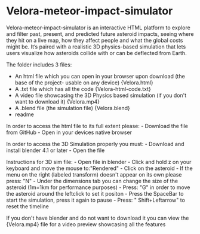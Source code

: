 # Velora-meteor-impact-simulator
Velora-meteor-impact-simulator is an interactive HTML platform to explore and filter past, present, and predicted future asteroid impacts, seeing where they hit on a live map, how they affect people and what the global costs might be. It’s paired with a realistic 3D physics-based simulation that lets users visualize how asteroids collide with or can be deflected from Earth.

The folder includes 3 files:
- An html file which you can open in your browser upon download (the base of the project- usable on any device) {Velora.html}
- A .txt file which has all the code {Velora-html-code.txt}
- A video file showcasing the 3D Physics based simulation (if you don't want to download it) {Velora.mp4}
- A .blend file (the simulation file) {Velora.blend}
- readme

In order to access the html file to its full extent please:
						- Download the file from GitHub
						- Open in your devices native browser

In order to access the 3D Simulation properly you must:
						- Download and install blender 4.1 or later
						- Open the file
						
Instructions for 3D sim file:
			- Open file in blender
			- Click and hold z on your keyboard and move the mouse to:"Rendered" 
			- Click on the asteroid 
			- If the menu on the right (labeled transform) doesn't appear on its own please press: "N"
			- Under the dimensions tab you can change the size of the asteroid (1m=1km for performance purposes)
			- Press: "G" in order to move the asteroid around the leftclick to set it positon
			- Press the SpaceBar to start the simulation, press it again to pause
			- Press: " Shift+Leftarrow" to reset the timeline

If you don't have blender and do not want to download it you can view the {Velora.mp4} file for a video preview showcasing all the features
